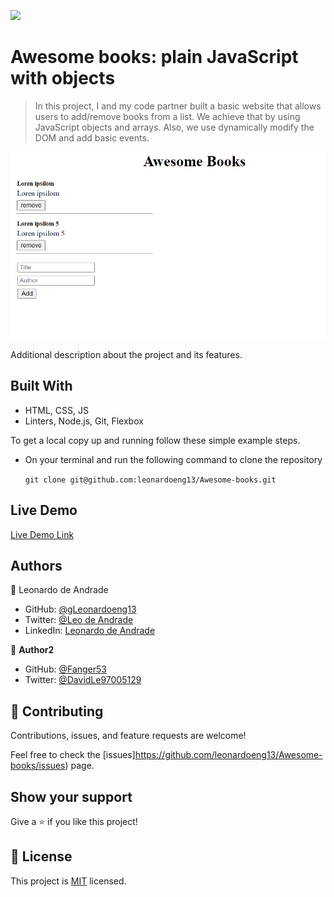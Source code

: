 ![](https://img.shields.io/badge/Microverse-blueviolet)

# Awesome books: plain JavaScript with objects

> In this project, I and my code partner built a basic website that allows users to add/remove books from a list. We achieve that by using JavaScript objects and arrays. Also, we use dynamically modify the DOM and add basic events.

![screenshot](./app_screenshot.png)

Additional description about the project and its features.

## Built With
- HTML, CSS, JS
- Linters, Node.js, Git, Flexbox

To get a local copy up and running follow these simple example steps.
- On your terminal and run the following command to clone the repository
  
  `git clone git@github.com:leonardoeng13/Awesome-books.git`

## Live Demo

[Live Demo Link](https://leonardoeng13.github.io/Awesome-books/)


## Authors
👤 Leonardo de Andrade

- GitHub: [@gLeonardoeng13](https://github.com/leonardoeng13)
- Twitter: [@Leo de Andrade](https://twitter.com/andrede_leo)
- LinkedIn: [Leonardo de Andrade](https://linkedin.com/in/leonardodeandrade)

👤 **Author2**

- GitHub: [@Fanger53](https://github.com/Fanger53)
- Twitter: [@DavidLe97005129](https://twitter.com/DavidLe97005129)


## 🤝 Contributing
Contributions, issues, and feature requests are welcome!

Feel free to check the [issues]https://github.com/leonardoeng13/Awesome-books/issues) page.

## Show your support

Give a ⭐️ if you like this project!



## 📝 License

This project is [MIT](./MIT.md) licensed.
